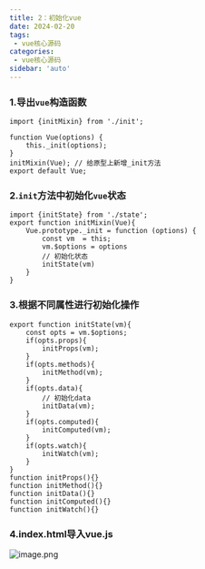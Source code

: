 ```yaml
---
title: 2：初始化vue
date: 2024-02-20
tags:
 - vue核心源码
categories:
 - vue核心源码
sidebar: 'auto'
---
```


### 1.导出`vue`构造函数


```
import {initMixin} from './init';

function Vue(options) {
    this._init(options);
}
initMixin(Vue); // 给原型上新增_init方法
export default Vue;
```

### 2.`init`方法中初始化`vue`状态

```
import {initState} from './state';
export function initMixin(Vue){
    Vue.prototype._init = function (options) {
        const vm  = this;
        vm.$options = options
        // 初始化状态
        initState(vm)
    }
}
```
### 3.根据不同属性进行初始化操作

```
export function initState(vm){
    const opts = vm.$options;
    if(opts.props){
        initProps(vm);
    }
    if(opts.methods){
        initMethod(vm);
    }
    if(opts.data){
        // 初始化data
        initData(vm);
    }
    if(opts.computed){
        initComputed(vm);
    }
    if(opts.watch){
        initWatch(vm);
    }
}
function initProps(){}
function initMethod(){}
function initData(){}
function initComputed(){}
function initWatch(){}
```

### 4.index.html导入vue.js

![image.png](/vuecode/indexinit.png)


